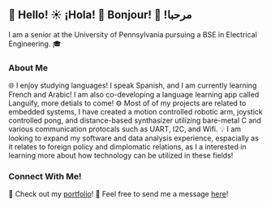 ## 🗽 Hello! ☀️ ¡Hola! 🥐 Bonjour! 🌙 !مرحبا 

I am a senior at the University of Pennsylvania pursuing a BSE in Electrical Engineering. 🎓

### About Me

🌐 I enjoy studying languages! I speak Spanish, and I am currently learning French and Arabic! I am also co-developing a language learning app called Languify, more detials to come!
⚙️ Most of of my projects are related to embedded systems, I have created a motion controlled robotic arm, joystick controlled pong, and distance-based synthasizer utilizing bare-metal C and various communication protocals such as UART, I2C, and Wifi. 
💡 I am looking to expand my software and data analysis experience, espacially as it relates to foreign policy and dimplomatic relations, as I a interested in learning more about how technology can be utilized in these fields!
 

### Connect With Me!

📄 Check out my [portfolio]([url](https://jsjha.com/index.html))!
📧 Feel free to send me a message [here]([url](https://jsjha.com/contact.html))!

<!--
**jsjha/jsjha** is a ✨ _special_ ✨ repository because its `README.md` (this file) appears on your GitHub profile.

Here are some ideas to get you started:

- 🔭 
- 🌱 I’m currently learning ...
- 👯 I’m looking to collaborate on ...
- 🤔 I’m looking for help with ...
- 💬 Ask me about ...
- 📫 How to reach me: ...
- 😄 Pronouns: ...
- ⚡ Fun fact: ...
-->
